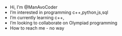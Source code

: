 - Hi, I’m @ManAvoCoder
- I’m interested in programming c++,python,js,sql
- I’m currently learning c++,
- I’m looking to collaborate on Olympiad programming
- How to reach me - no way

<!---
ManAvoCoder/ManAvoCoder is a ✨ special ✨ repository because its `README.md` (this file) appears on your GitHub profile.
You can click the Preview link to take a look at your changes.
--->
